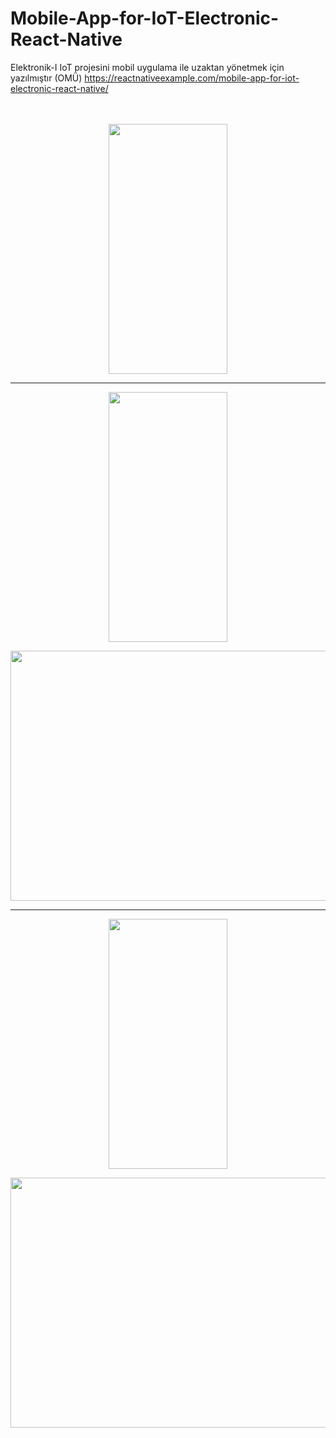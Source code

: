 # Mobile-App-for-IoT-Electronic-React-Native
Elektronik-I IoT projesini mobil uygulama ile uzaktan yönetmek için yazılmıştır (OMÜ)
https://reactnativeexample.com/mobile-app-for-iot-electronic-react-native/
<br/><br/><br/>

<p align="center">
<img src="https://raw.githubusercontent.com/sametcp/Mobile-App-for-IoT-Electronic-React-Native/main/public/Login.jpg" width="190" height="400">

*******************************************************************************************************
  
<p align="center">
<img src="https://raw.githubusercontent.com/sametcp/Mobile-App-for-IoT-Electronic-React-Native/main/public/UygulamaKapali.jpg" width="190" height="400">
<p align="center">
<img src="https://raw.githubusercontent.com/sametcp/Mobile-App-for-IoT-Electronic-React-Native/main/public/ArduinoKapali.jpg" width="670" height="400">
  
*******************************************************************************************************
  
<p align="center">
<img src="https://raw.githubusercontent.com/sametcp/Mobile-App-for-IoT-Electronic-React-Native/main/public/UygulamaAcik.jpg" width="190" height="400">
<p align="center">
<img src="https://raw.githubusercontent.com/sametcp/Mobile-App-for-IoT-Electronic-React-Native/main/public/ArduinoAcik.jpg" width="670" height="400">
  
